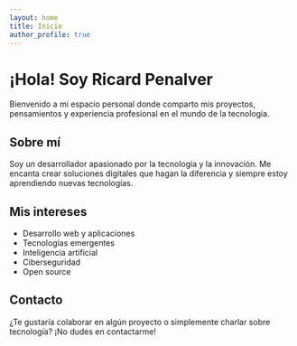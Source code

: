 ```yaml
---
layout: home
title: Inicio
author_profile: true
---
```


# ¡Hola! Soy Ricard Penalver

Bienvenido a mi espacio personal donde comparto mis proyectos, pensamientos y experiencia profesional en el mundo de la tecnología.

## Sobre mí

Soy un desarrollador apasionado por la tecnología y la innovación. Me encanta crear soluciones digitales que hagan la diferencia y siempre estoy aprendiendo nuevas tecnologías.

## Mis intereses

- Desarrollo web y aplicaciones
- Tecnologías emergentes
- Inteligencia artificial
- Ciberseguridad
- Open source

## Contacto

¿Te gustaría colaborar en algún proyecto o simplemente charlar sobre tecnología? ¡No dudes en contactarme!